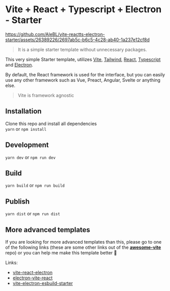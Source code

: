 # Vite + React + Typescript + Electron - Starter

https://github.com/AleBL/vite-reactts-electron-starter/assets/26389226/2697ab5c-b6c5-4c28-ab40-1a237e12cf8d

> It is a simple starter template without unnecessary packages.

This very simple Starter template, utilizes [Vite](https://github.com/vitejs/vite), [Tailwind](https://tailwindcss.com/), [React](https://reactjs.org/), [Typescript](https://www.typescriptlang.org/) and [Electron](https://electronjs.org/).

By default, the React framework is used for the interface, but you can easily use any other framework such as Vue, Preact, Angular, Svelte or anything else.

> Vite is framework agnostic

## Installation

Clone this repo and install all dependencies  
`yarn` or `npm install`

## Development

`yarn dev` or `npm run dev`

## Build

`yarn build` or `npm run build`

## Publish

`yarn dist` or `npm run dist`

## More advanced templates

If you are looking for more advanced templates than this, please go to one of the following links (these are some other links out of the **[awesome-vite](https://github.com/vitejs/awesome-vite)** repo) or you can help me make this template better 🙂

Links:

-   [vite-react-electron](https://github.com/caoxiemeihao/vite-react-electron)
-   [electron-vite-react](https://github.com/twstyled/electron-vite-react)
-   [vite-electron-esbuild-starter](https://github.com/jctaoo/vite-electron-esbuild-starter)
